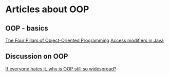 # Articles about OOP

## OOP - basics
[The Four Pillars of Object-Oriented Programming](https://www.freecodecamp.org/news/four-pillars-of-object-oriented-programming/)
[Access modifiers in Java](https://www.geeksforgeeks.org/java/access-modifiers-java/)

## Discussion on OOP

[If everyone hates it, why is OOP still so widespread?](https://stackoverflow.blog/2020/09/02/if-everyone-hates-it-why-is-oop-still-so-widely-spread/)